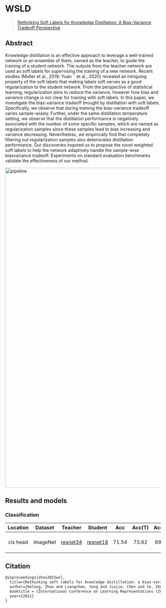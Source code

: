 # WSLD

> [Rethinking Soft Labels for Knowledge Distillation: A Bias-Variance Tradeoff Perspective](https://arxiv.org/abs/2102.00650)

<!-- [ALGORITHM] -->

## Abstract

Knowledge distillation is an effective approach to leverage a well-trained network
or an ensemble of them, named as the teacher, to guide the training of a student
network. The outputs from the teacher network are used as soft labels for supervising the training of a new network. Recent studies (Muller et al., 2019; Yuan ¨
et al., 2020) revealed an intriguing property of the soft labels that making labels
soft serves as a good regularization to the student network. From the perspective of statistical learning, regularization aims to reduce the variance, however
how bias and variance change is not clear for training with soft labels. In this
paper, we investigate the bias-variance tradeoff brought by distillation with soft
labels. Specifically, we observe that during training the bias-variance tradeoff
varies sample-wisely. Further, under the same distillation temperature setting, we
observe that the distillation performance is negatively associated with the number of some specific samples, which are named as regularization samples since
these samples lead to bias increasing and variance decreasing. Nevertheless, we
empirically find that completely filtering out regularization samples also deteriorates distillation performance. Our discoveries inspired us to propose the novel
weighted soft labels to help the network adaptively handle the sample-wise biasvariance tradeoff. Experiments on standard evaluation benchmarks validate the
effectiveness of our method.

<img width="1032" alt="pipeline" src="https://user-images.githubusercontent.com/88702197/187424195-a3ea3d72-5ee7-4ffc-b562-65677076c18e.png">

## Results and models

### Classification

| Location | Dataset  |                                                   Teacher                                                    |                                                   Student                                                    |  Acc  | Acc(T) | Acc(S) |                          Config                           | Download                                                                                                                                                                                                                                                                                                                                                                                                                                                                                                                                                                                                                                                                                     |
| :------: | :------: | :----------------------------------------------------------------------------------------------------------: | :----------------------------------------------------------------------------------------------------------: | :---: | :----: | :----: | :-------------------------------------------------------: | :------------------------------------------------------------------------------------------------------------------------------------------------------------------------------------------------------------------------------------------------------------------------------------------------------------------------------------------------------------------------------------------------------------------------------------------------------------------------------------------------------------------------------------------------------------------------------------------------------------------------------------------------------------------------------------------- |
| cls head | ImageNet | [resnet34](https://github.com/open-mmlab/mmclassification/blob/master/configs/resnet/resnet34_8xb32_in1k.py) | [resnet18](https://github.com/open-mmlab/mmclassification/blob/master/configs/resnet/resnet18_8xb32_in1k.py) | 71.54 | 73.62  | 69.90  | [config](./wsld_cls_head_resnet34_resnet18_8xb32_in1k.py) | [teacher](https://download.openmmlab.com/mmclassification/v0/resnet/resnet50_8xb32_in1k_20210831-ea4938fc.pth) \|[model](https://openmmlab-share.oss-cn-hangzhou.aliyuncs.com/mmrazor/v0.1/distill/wsld/wsld_cls_head_resnet34_resnet18_8xb32_in1k/wsld_cls_head_resnet34_resnet18_8xb32_in1k_acc-71.54_20211222-91f28cf6.pth?versionId=CAEQHxiBgMC6memK7xciIGMzMDFlYTA4YzhlYTRiMTNiZWU0YTVhY2I5NjVkMjY2) \| [log](https://openmmlab-share.oss-cn-hangzhou.aliyuncs.com/mmrazor/v0.1/distill/wsld/wsld_cls_head_resnet34_resnet18_8xb32_in1k/wsld_cls_head_resnet34_resnet18_8xb32_in1k_20211221_181516.log.json?versionId=CAEQHxiBgIDLmemK7xciIGNkM2FiN2Y4N2E5YjRhNDE4NDVlNmExNDczZDIxN2E5) |

## Citation

```latex
@inproceedings{zhou2021wsl,
  title={Rethinking soft labels for knowledge distillation: a bias-variance tradeoff perspective},
  author={Helong, Zhou and Liangchen, Song and Jiajie, Chen and Ye, Zhou and Guoli, Wang and Junsong, Yuan and Qian Zhang},
  booktitle = {International Conference on Learning Representations (ICLR)},
  year={2021}
}
```
